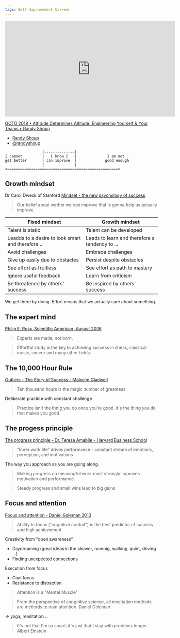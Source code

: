 ```yaml
---
tags: Self-Improvement Carreer
---
```

<iframe width="560" height="315" src="https://www.youtube.com/embed/y1SpwCiRoPY" frameborder="0" allow="autoplay; encrypted-media" allowfullscreen></iframe>

[GOTO 2018 • Attitude Determines Altitude: Engineering Yourself & Your Teams • Randy Shoup](https://www.youtube.com/watch?v=y1SpwCiRoPY)

* [Randy Shoup](linkedin.com/randyshoup)
* [@randyshoup](https://twitter.com/randyshoup)

```
                 |--------------|                
I cannot         |   I know I   |              I am not 
get better       | can improve  |             good enough
                 |              |                 
<===================================================>
```

## Growth mindset

Dr Carol Dweck of Stanford [Mindset - the new psychology of success](https://www.amazon.com/Mindset-Psychology-Carol-S-Dweck/dp/0345472322).
> Our belief about wether we can improve that is gonna help us actually improve.

| Fixed mindset                                     | Growth mindset                                 |
|---------------------------------------------------|------------------------------------------------|
| Talent is static                                  | Talent can be developed                        |
| Leadds to a desire to look smart and therefore... | Leads to learn and therefore a tendency to ... |
| Avoid challenges                                  | Embrace challenges                             | 
| Give up easily due to obstacles                   | Persist despite obstacles                      |
| See effort as fruitless                           | See effort as path to mastery                  |
| Ignore useful feedback                            | Learn from criticism                           |
| Be threatened by others' success                  |  Be inspired by others' success                |

We get there by doing. 
Effort means that we actually care about something.

## The expert mind

[Philip E. Ross, Scientific American, August 2006](https://www.scientificamerican.com/article/the-expert-mind/)

> Experts are made, not born.

> Effortful study is the key to achieving success in chess, classical music, soccer and many other fields.

## The 10,000 Hour Rule

[Outliers - The Story of Success - Malcolm Gladwell](https://en.wikipedia.org/wiki/Outliers_(book))

> Ten thousand hours is the magic number of greatness

Deliberate practice with constant challenge

> Practice isn't the thnig you do once you're good. It's the thing you do that makes you good.

## The progess principle

[The progress principle - Dr. Teresa Amabile - Harvard Business School ]()

> "Inner work life" drives performance - constant stream of emotions, perception, and motivations

The way you approach as you are going along.

> Making progress on meaningful work most strongly improves motivation and performance

> Steady progress and small wins lead to big gains

## Focus and attention

[Focus and attention - Daniel Goleman 2013](https://www.amazon.com/Focus-Hidden-Excellence-Daniel-Goleman/dp/0062114964)

> Ability to focus ("cognitive control") is the best predictor of success and high achievement

Creativity from "open awareness"
* Daydreaming (great ideas in the shower, runnnig, walking, quiet, driving ...)
* Finding unexpected connections

Execution from focus
* Goal focus
* Resistance to distraction

> Attention is a "Mental Muscle"

> From the perspective of congnitive science, all meditation methods are methods to train attention.
> Daniel Goleman

-> yoga, meditation ...

> It's not that I'm so smart; it's just that I stay with problems longer.
> Albert Einstein

